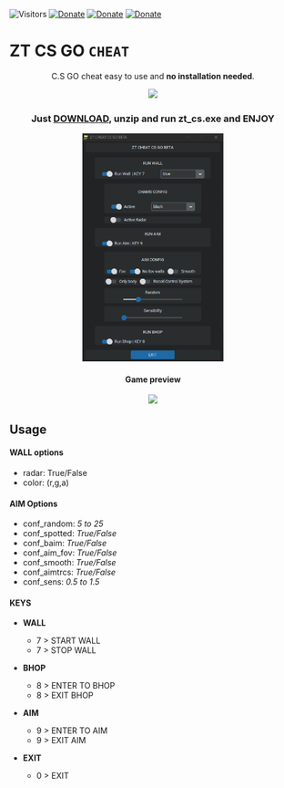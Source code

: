 ![Visitors](https://api.visitorbadge.io/api/visitors?path=https%3A%2F%2Fgithub.com%2Fzabbix-byte%2Fzt_cs_cheat%2F&countColor=%23263759)
[![Donate](https://img.shields.io/badge/PayPal-00457C?style=for-the-badge&logo=paypal&logoColor=white
)](https://www.paypal.com/donate/?hosted_button_id=5MTHH82ABTJDA)
[![Donate](https://img.shields.io/badge/GitHub-100000?style=for-the-badge&logo=github&logoColor=white)](https://github.com/zabbix-byte)
[![Donate](https://img.shields.io/badge/Windows-0078D6?style=for-the-badge&logo=windows&logoColor=white)](https://github.com/zabbix-byte/zt_cs_cheat/releases/download/B-0.6/zt_cs.zip)


# ZT CS GO `CHEAT`

 <p align="center">
C.S GO cheat easy to use and <strong>no installation needed</strong>.
 </p>
 
 <p align="center">
  <img height=100px src="https://github.com/zabbix-byte/zt_cs_cheat/blob/main/ico.ico" />
</p>

<h3 align="center">
Just <a href="https://github.com/zabbix-byte/zt_cs_cheat/releases/download/B-0.6/zt_cs.zip">DOWNLOAD</a>, unzip and run <strong>zt_cs.exe</strong> and ENJOY
</h3>

<p align="center">
  <img height=400px src="https://github.com/zabbix-byte/zt_cs_cheat/blob/main/app.png" />
</p>

<h4 align="center">
Game preview
</h4>

<p align="center">
<img height=400px src="https://github.com/zabbix-byte/zt_cs_cheat/blob/main/preview.png" />
</p>

## Usage
#### **WALL options**
- radar: True/False
- color: (r,g,a)

#### **AIM Options**
- conf_random: *5 to 25*
- conf_spotted: *True/False*
- conf_baim: *True/False*
- conf_aim_fov: *True/False*
- conf_smooth: *True/False*
- conf_aimtrcs: *True/False*
- conf_sens: *0.5 to 1.5*

#### **KEYS**
- **WALL**
  - 7 > START WALL
  - 7 > STOP WALL
- **BHOP**
  - 8 > ENTER TO BHOP
  - 8 > EXIT BHOP

- **AIM**
  - 9 > ENTER TO AIM
  - 9 > EXIT AIM

- **EXIT**
  - 0 > EXIT


